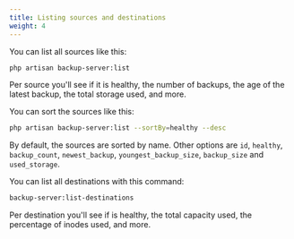 ```yaml
---
title: Listing sources and destinations
weight: 4
---
```


You can list all sources like this:

```bash
php artisan backup-server:list
```

Per source you'll see if it is healthy, the number of backups, the age of the latest backup, the total storage used, and more.

You can sort the sources like this:

```bash
php artisan backup-server:list --sortBy=healthy --desc
```

By default, the sources are sorted by name. Other options are `id`, `healthy`, `backup_count`, `newest_backup`, `youngest_backup_size`, `backup_size` and `used_storage`.

You can list all destinations with this command:

```bash
backup-server:list-destinations
```

Per destination you'll see if is healthy, the total capacity used, the percentage of inodes used, and more.


